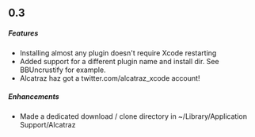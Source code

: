 ## 0.3

##### Features

- Installing almost any plugin doesn't require Xcode restarting
- Added support for a different plugin name and install dir. See BBUncrustify for example.
- Alcatraz haz got a twitter.com/alcatraz_xcode account!


##### Enhancements

- Made a dedicated download / clone directory in ~/Library/Application Support/Alcatraz
